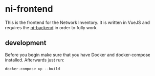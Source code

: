 # ni-frontend

This is the frontend for the Network Inventory. It is written in VueJS and
requires the [ni-backend](https://github.com/Network-Inventory/ni-backend) in
order to fully work.

## development

Before you begin make sure that you have Docker and docker-compose installed.
Afterwards just run:

```
docker-compose up --build
```
